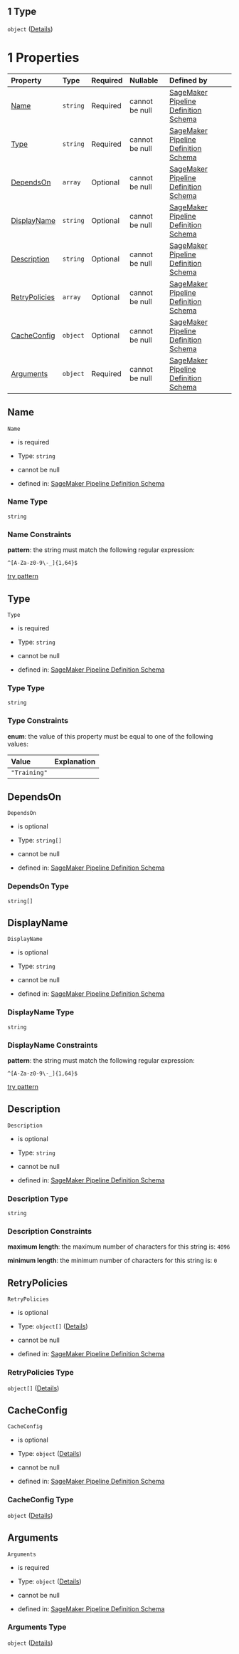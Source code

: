 ## 1 Type

`object` ([Details](pipeline-definition-definitions-trainingstep.md))

# 1 Properties

| Property                        | Type     | Required | Nullable       | Defined by                                                                                                                                                                                                                                                              |
| :------------------------------ | :------- | :------- | :------------- | :---------------------------------------------------------------------------------------------------------------------------------------------------------------------------------------------------------------------------------------------------------------------- |
| [Name](#name)                   | `string` | Required | cannot be null | [SageMaker Pipeline Definition Schema](pipeline-definition-definitions-stepname.md "https://github.com/jerrypeng7773/sagemaker-model-building-pipeline-definition-JSON-schema/schema/#/definitions/TrainingStep/properties/Name")                                       |
| [Type](#type)                   | `string` | Required | cannot be null | [SageMaker Pipeline Definition Schema](pipeline-definition-definitions-trainingstep-properties-type.md "https://github.com/jerrypeng7773/sagemaker-model-building-pipeline-definition-JSON-schema/schema/#/definitions/TrainingStep/properties/Type")                   |
| [DependsOn](#dependson)         | `array`  | Optional | cannot be null | [SageMaker Pipeline Definition Schema](pipeline-definition-definitions-trainingstep-properties-dependson.md "https://github.com/jerrypeng7773/sagemaker-model-building-pipeline-definition-JSON-schema/schema/#/definitions/TrainingStep/properties/DependsOn")         |
| [DisplayName](#displayname)     | `string` | Optional | cannot be null | [SageMaker Pipeline Definition Schema](pipeline-definition-definitions-stepname.md "https://github.com/jerrypeng7773/sagemaker-model-building-pipeline-definition-JSON-schema/schema/#/definitions/TrainingStep/properties/DisplayName")                                |
| [Description](#description)     | `string` | Optional | cannot be null | [SageMaker Pipeline Definition Schema](pipeline-definition-definitions-parameterdescription.md "https://github.com/jerrypeng7773/sagemaker-model-building-pipeline-definition-JSON-schema/schema/#/definitions/TrainingStep/properties/Description")                    |
| [RetryPolicies](#retrypolicies) | `array`  | Optional | cannot be null | [SageMaker Pipeline Definition Schema](pipeline-definition-definitions-trainingstep-properties-retrypolicies.md "https://github.com/jerrypeng7773/sagemaker-model-building-pipeline-definition-JSON-schema/schema/#/definitions/TrainingStep/properties/RetryPolicies") |
| [CacheConfig](#cacheconfig)     | `object` | Optional | cannot be null | [SageMaker Pipeline Definition Schema](pipeline-definition-definitions-cacheconfig.md "https://github.com/jerrypeng7773/sagemaker-model-building-pipeline-definition-JSON-schema/schema/#/definitions/TrainingStep/properties/CacheConfig")                             |
| [Arguments](#arguments)         | `object` | Required | cannot be null | [SageMaker Pipeline Definition Schema](pipeline-definition-definitions-trainingstep-properties-arguments.md "https://github.com/jerrypeng7773/sagemaker-model-building-pipeline-definition-JSON-schema/schema/#/definitions/TrainingStep/properties/Arguments")         |

## Name



`Name`

*   is required

*   Type: `string`

*   cannot be null

*   defined in: [SageMaker Pipeline Definition Schema](pipeline-definition-definitions-stepname.md "https://github.com/jerrypeng7773/sagemaker-model-building-pipeline-definition-JSON-schema/schema/#/definitions/TrainingStep/properties/Name")

### Name Type

`string`

### Name Constraints

**pattern**: the string must match the following regular expression:&#x20;

```regexp
^[A-Za-z0-9\-_]{1,64}$
```

[try pattern](https://regexr.com/?expression=%5E%5BA-Za-z0-9%5C-_%5D%7B1%2C64%7D%24 "try regular expression with regexr.com")

## Type



`Type`

*   is required

*   Type: `string`

*   cannot be null

*   defined in: [SageMaker Pipeline Definition Schema](pipeline-definition-definitions-trainingstep-properties-type.md "https://github.com/jerrypeng7773/sagemaker-model-building-pipeline-definition-JSON-schema/schema/#/definitions/TrainingStep/properties/Type")

### Type Type

`string`

### Type Constraints

**enum**: the value of this property must be equal to one of the following values:

| Value        | Explanation |
| :----------- | :---------- |
| `"Training"` |             |

## DependsOn



`DependsOn`

*   is optional

*   Type: `string[]`

*   cannot be null

*   defined in: [SageMaker Pipeline Definition Schema](pipeline-definition-definitions-trainingstep-properties-dependson.md "https://github.com/jerrypeng7773/sagemaker-model-building-pipeline-definition-JSON-schema/schema/#/definitions/TrainingStep/properties/DependsOn")

### DependsOn Type

`string[]`

## DisplayName



`DisplayName`

*   is optional

*   Type: `string`

*   cannot be null

*   defined in: [SageMaker Pipeline Definition Schema](pipeline-definition-definitions-stepname.md "https://github.com/jerrypeng7773/sagemaker-model-building-pipeline-definition-JSON-schema/schema/#/definitions/TrainingStep/properties/DisplayName")

### DisplayName Type

`string`

### DisplayName Constraints

**pattern**: the string must match the following regular expression:&#x20;

```regexp
^[A-Za-z0-9\-_]{1,64}$
```

[try pattern](https://regexr.com/?expression=%5E%5BA-Za-z0-9%5C-_%5D%7B1%2C64%7D%24 "try regular expression with regexr.com")

## Description



`Description`

*   is optional

*   Type: `string`

*   cannot be null

*   defined in: [SageMaker Pipeline Definition Schema](pipeline-definition-definitions-parameterdescription.md "https://github.com/jerrypeng7773/sagemaker-model-building-pipeline-definition-JSON-schema/schema/#/definitions/TrainingStep/properties/Description")

### Description Type

`string`

### Description Constraints

**maximum length**: the maximum number of characters for this string is: `4096`

**minimum length**: the minimum number of characters for this string is: `0`

## RetryPolicies



`RetryPolicies`

*   is optional

*   Type: `object[]` ([Details](pipeline-definition-definitions-retrypolicy.md))

*   cannot be null

*   defined in: [SageMaker Pipeline Definition Schema](pipeline-definition-definitions-trainingstep-properties-retrypolicies.md "https://github.com/jerrypeng7773/sagemaker-model-building-pipeline-definition-JSON-schema/schema/#/definitions/TrainingStep/properties/RetryPolicies")

### RetryPolicies Type

`object[]` ([Details](pipeline-definition-definitions-retrypolicy.md))

## CacheConfig



`CacheConfig`

*   is optional

*   Type: `object` ([Details](pipeline-definition-definitions-cacheconfig.md))

*   cannot be null

*   defined in: [SageMaker Pipeline Definition Schema](pipeline-definition-definitions-cacheconfig.md "https://github.com/jerrypeng7773/sagemaker-model-building-pipeline-definition-JSON-schema/schema/#/definitions/TrainingStep/properties/CacheConfig")

### CacheConfig Type

`object` ([Details](pipeline-definition-definitions-cacheconfig.md))

## Arguments



`Arguments`

*   is required

*   Type: `object` ([Details](pipeline-definition-definitions-trainingstep-properties-arguments.md))

*   cannot be null

*   defined in: [SageMaker Pipeline Definition Schema](pipeline-definition-definitions-trainingstep-properties-arguments.md "https://github.com/jerrypeng7773/sagemaker-model-building-pipeline-definition-JSON-schema/schema/#/definitions/TrainingStep/properties/Arguments")

### Arguments Type

`object` ([Details](pipeline-definition-definitions-trainingstep-properties-arguments.md))
